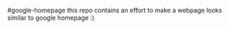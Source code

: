 #google-homepage
this repo contains an effort to make a webpage looks similar to google homepage :)
